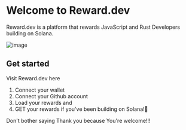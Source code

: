 # Welcome to Reward.dev

Reward.dev is a platform that rewards JavaScript and Rust Developers building on Solana.

![image](https://github.com/user-attachments/assets/cc5af157-9216-4a16-8490-73caf31eed08)

## Get started
Visit Reward.dev here

1. Connect your wallet
2. Connect your Github account
3. Load your rewards and
4. GET your rewards if you've been building on Solana!🎉

Don't bother saying Thank you because You're welcome!!!
